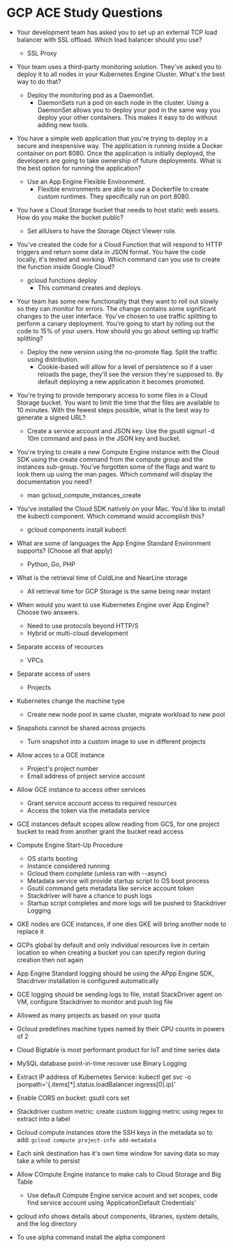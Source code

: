 # GCP ACE Study Questions

* Your development team has asked you to set up an external TCP load balancer with SSL offload. Which load balancer should you use?
    * SSL Proxy

* Your team uses a third-party monitoring solution. They've asked you to deploy it to all nodes in your Kubernetes Engine Cluster. What's the best way to do that?
    * Deploy the monitoring pod as a DaemonSet.
        * DaemonSets run a pod on each node in the cluster. Using a DaemonSet allows you to deploy your pod in the same way you deploy your other containers. This makes it easy to do without adding new tools.

*  You have a simple web application that you're trying to deploy in a secure and inexpensive way. The application is running inside a Docker container on port 8080. Once the application is initially deployed, the developers are going to take ownership of future deployments. What is the best option for running the application?
    * Use an App Engine Flexible Environment. 
      * Flexible environments are able to use a Dockerfile to create custom runtimes. They specifically run on port 8080.

* You have a Cloud Storage bucket that needs to host static web assets. How do you make the bucket public? 
  * Set allUsers to have the Storage Object Viewer role. 

* You've created the code for a Cloud Function that will respond to HTTP triggers and return some data in JSON format. You have the code locally, it's tested and working. Which command can you use to create the function inside Google Cloud? 
  * gcloud functions deploy
    * This command creates and deploys.

*  Your team has some new functionality that they want to roll out slowly so they can monitor for errors. The change contains some significant changes to the user interface. You've chosen to use traffic splitting to perform a canary deployment. You're going to start by rolling out the code to 15% of your users. How should you go about setting up traffic splitting?
   * Deploy the new version using the no-promote flag. Split the traffic using distribution.
     * Cookie-based will allow for a level of persistence so if a user reloads the page, they'll see the version they're supposed to. By default deploying a new application it becomes promoted.

*  You're trying to provide temporary access to some files in a Cloud Storage bucket. You want to limit the time that the files are available to 10 minutes. With the fewest steps possible, what is the best way to generate a signed URL?
    * Create a service account and JSON key. Use the gsutil signurl -d 10m command and pass in the JSON key and bucket. 

* You're trying to create a new Compute Engine instance with the Cloud SDK using the create command from the compute group and the instances sub-group. You've forgotten some of the flags and want to look them up using the man pages. Which command will display the documentation you need?
    * man gcloud_compute_instances_create


*  You've installed the Cloud SDK natively on your Mac. You'd like to install the kubectl component. Which command would accomplish this?
    * gcloud components install kubectl

*  What are some of languages the App Engine Standard Environment supports? (Choose all that apply)
    * Python, Go, PHP

* What is the retrieval time of ColdLine and NearLine storage
  * All retrieval time for GCP Storage is the same being near instant

*  When would you want to use Kubernetes Engine over App Engine? Choose two answers.
    * Need to use protocols beyond HTTP/S 
    * Hybrid or multi-cloud development 

* Separate access of recources
  * VPCs

* Separate access of users
  * Projects

* Kubernetes change the machine type
  * Create new node pool in same cluster, migrate workload to new pool

* Snapshots cannot be shared across projects
  * Turn snapshot into a custom image to use in different projects

* Allow acces to a GCE instance
  * Project's project number
  * Email address of project service account

* Allow GCE instance to access other services
  * Grant service account access to required resources
  * Access the token via the metadata service

* GCE instances default scopes allow reading from GCS, for one project bucket to read from another grant the bucket read access

* Compute Engine Start-Up Procedure
  * OS starts booting
  * Instance considered running
  * Gcloud them complete (unless ran with --async)
  * Metadata service will provide startup script to OS boot process
  * Gsutil command gets metadata like service account token
  * Stackdriver will have a chance to push logs
  * Startup script completes and more logs will be pushed to Stackdriver Logging

* GKE nodes are GCE instances, if one dies GKE will bring another node to replace it

* GCPs global by default and only individual resources live in certain location
    so when creating a bucket you can specify region during creation then not again

* App Engine Standard logging should be using the APpp Engine SDK, Stacdriver installation is configured automatically

* GCE logging should be sending logs to file, install StackDriver agent on VM, configure Stackdriver to monitor and push log file

* Allowed as many projects as based on your quota

* Gcloud predefines machine types named by their CPU counts in powers of 2

* Cloud Bigtable is most performant product for IoT and time series data

* MySQL database point-in-time recover use Binary Logging

* Extract IP address of Kubernetes Service: kubectl get svc -o jsonpath='{.items[*].status.loadBalancer.ingress[0].ip}'

* Enable CORS on bucket: gsutil cors set

* Stackdriver custom metric: create custom logging metric using regex to extract into a label

* Gcloud compute instances store the SSH keys in the metadata so to add: `gcloud compute project-info add-metadata`

* Each sink destination has it's own time window for saving data so may take a while to persist

* Allow COmpute Engine instance to make cals to Cloud Storage and Big Table
  * Use default Compute Engine service acount and set scopes, code find service account using 'ApplicationDefault Credentials'

* gcloud info shows details about components, libraries, system details, and the log directory

* To use alpha command install the alpha component

